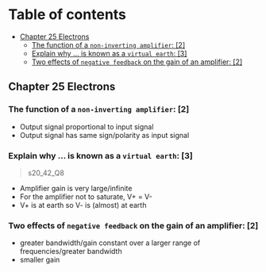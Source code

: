 # Table of contents

- [Chapter 25 Electrons](#chapter-25-electrons)
  - [The function of  a `non-inverting amplifier`: \[2\]](#the-function-of--a-non-inverting-amplifier-2)
  - [Explain why ... is known as a `virtual earth`: \[3\]](#explain-why--is-known-as-a-virtual-earth-3)
  - [Two effects of `negative feedback` on the gain of an amplifier: \[2\]](#two-effects-of-negative-feedback-on-the-gain-of-an-amplifier-2)

Chapter 25 Electrons
---

### The function of  a `non-inverting amplifier`: \[2\]
- Output signal proportional to input signal
- Output signal has same sign/polarity as input signal

### Explain why ... is known as a `virtual earth`: \[3\]
> s20_42_Q8

- Amplifier gain is very large/infinite
- For the amplifier not to saturate, V+ = V-
- V+ is at earth so V- is (almost) at earth

### Two effects of `negative feedback` on the gain of an amplifier: \[2\]
- greater bandwidth/gain constant over a larger range of frequencies/greater bandwidth
- smaller gain